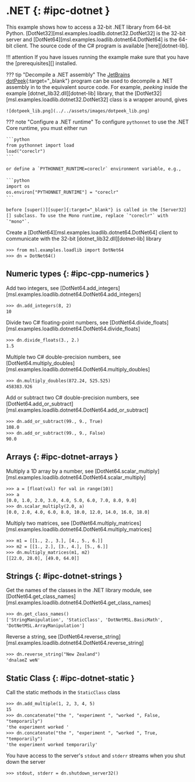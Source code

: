# .NET {: #ipc-dotnet }

This example shows how to access a 32-bit .NET library from 64-bit Python. [DotNet32][msl.examples.loadlib.dotnet32.DotNet32] is the 32-bit server and [DotNet64][msl.examples.loadlib.dotnet64.DotNet64] is the 64-bit client. The source code of the C# program is available [here][dotnet-lib].

!!! attention
    If you have issues running the example make sure that you have the [prerequisites][] installed.

??? tip "Decompile a .NET assembly"
    The [JetBrains dotPeek]{:target="_blank"} program can be used to decompile a .NET assembly in to the equivalent source code. For example, *peeking* inside the example [dotnet_lib32.dll][dotnet-lib] library, that the [DotNet32][msl.examples.loadlib.dotnet32.DotNet32] class is a wrapper around, gives

    ![dotpeek_lib.png](../../assets/images/dotpeek_lib.png)


??? note "Configure a .NET runtime"
    To configure `pythonnet` to use the .NET Core runtime, you must either run

    ```python
    from pythonnet import load
    load("coreclr")
    ```

    or define a `PYTHONNET_RUNTIME=coreclr` environment variable, e.g.,

    ```python
    import os
    os.environ["PYTHONNET_RUNTIME"] = "coreclr"
    ```

    before [super()][super]{:target="_blank"} is called in the [Server32][] subclass. To use the Mono runtime, replace `"coreclr"` with `"mono"`.

Create a [DotNet64][msl.examples.loadlib.dotnet64.DotNet64] client to communicate with the 32-bit [dotnet_lib32.dll][dotnet-lib] library

<!-- invisible-code-block: pycon
>>> SKIP_IF_NOT_WINDOWS() or SKIP_IF_WINDOWS_GITHUB_ACTIONS()

-->

```pycon
>>> from msl.examples.loadlib import DotNet64
>>> dn = DotNet64()

```

## Numeric types {: #ipc-cpp-numerics }

Add two integers, see [DotNet64.add_integers][msl.examples.loadlib.dotnet64.DotNet64.add_integers]

```pycon
>>> dn.add_integers(8, 2)
10

```

Divide two C# floating-point numbers, see [DotNet64.divide_floats][msl.examples.loadlib.dotnet64.DotNet64.divide_floats]

```pycon
>>> dn.divide_floats(3., 2.)
1.5

```

Multiple two C# double-precision numbers, see [DotNet64.multiply_doubles][msl.examples.loadlib.dotnet64.DotNet64.multiply_doubles]

```pycon
>>> dn.multiply_doubles(872.24, 525.525)
458383.926

```

Add or subtract two C# double-precision numbers, see [DotNet64.add_or_subtract][msl.examples.loadlib.dotnet64.DotNet64.add_or_subtract]

```pycon
>>> dn.add_or_subtract(99., 9., True)
108.0
>>> dn.add_or_subtract(99., 9., False)
90.0

```

## Arrays {: #ipc-dotnet-arrays }

Multiply a 1D array by a number, see [DotNet64.scalar_multiply][msl.examples.loadlib.dotnet64.DotNet64.scalar_multiply]

```pycon
>>> a = [float(val) for val in range(10)]
>>> a
[0.0, 1.0, 2.0, 3.0, 4.0, 5.0, 6.0, 7.0, 8.0, 9.0]
>>> dn.scalar_multiply(2.0, a)
[0.0, 2.0, 4.0, 6.0, 8.0, 10.0, 12.0, 14.0, 16.0, 18.0]

```

Multiply two matrices, see [DotNet64.multiply_matrices][msl.examples.loadlib.dotnet64.DotNet64.multiply_matrices]

```pycon
>>> m1 = [[1., 2., 3.], [4., 5., 6.]]
>>> m2 = [[1., 2.], [3., 4.], [5., 6.]]
>>> dn.multiply_matrices(m1, m2)
[[22.0, 28.0], [49.0, 64.0]]

```

## Strings {: #ipc-dotnet-strings }

Get the names of the classes in the .NET library module, see [DotNet64.get_class_names][msl.examples.loadlib.dotnet64.DotNet64.get_class_names]

```pycon
>>> dn.get_class_names()
['StringManipulation', 'StaticClass', 'DotNetMSL.BasicMath', 'DotNetMSL.ArrayManipulation']

```

Reverse a string, see [DotNet64.reverse_string][msl.examples.loadlib.dotnet64.DotNet64.reverse_string]

```pycon
>>> dn.reverse_string("New Zealand")
'dnalaeZ weN'

```

## Static Class {: #ipc-dotnet-static }

Call the static methods in the `StaticClass` class

```pycon
>>> dn.add_multiple(1, 2, 3, 4, 5)
15
>>> dn.concatenate("the ", "experiment ", "worked ", False, "temporarily")
'the experiment worked '
>>> dn.concatenate("the ", "experiment ", "worked ", True, "temporarily")
'the experiment worked temporarily'

```

You have access to the server's `stdout` and `stderr` streams when you shut down the server

```pycon
>>> stdout, stderr = dn.shutdown_server32()

```

[JetBrains dotPeek]: https://www.jetbrains.com/decompiler/
